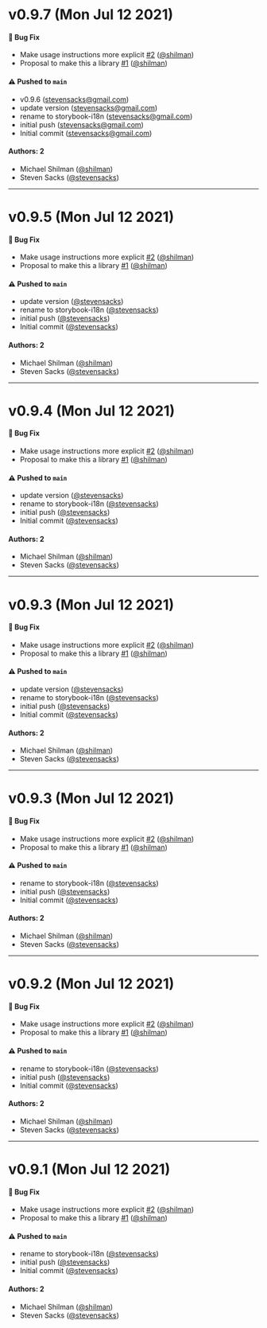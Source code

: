 # v0.9.7 (Mon Jul 12 2021)

#### 🐛 Bug Fix

- Make usage instructions more explicit [#2](https://github.com/stevensacks/storybook-i18n/pull/2) ([@shilman](https://github.com/shilman))
- Proposal to make this a library [#1](https://github.com/stevensacks/storybook-i18n/pull/1) ([@shilman](https://github.com/shilman))

#### ⚠️ Pushed to `main`

- v0.9.6 (stevensacks@gmail.com)
- update version (stevensacks@gmail.com)
- rename to storybook-i18n (stevensacks@gmail.com)
- initial push (stevensacks@gmail.com)
- Initial commit (stevensacks@gmail.com)

#### Authors: 2

- Michael Shilman ([@shilman](https://github.com/shilman))
- Steven Sacks ([@stevensacks](https://github.com/stevensacks))

---

# v0.9.5 (Mon Jul 12 2021)

#### 🐛 Bug Fix

- Make usage instructions more explicit [#2](https://github.com/stevensacks/storybook-i18n/pull/2) ([@shilman](https://github.com/shilman))
- Proposal to make this a library [#1](https://github.com/stevensacks/storybook-i18n/pull/1) ([@shilman](https://github.com/shilman))

#### ⚠️ Pushed to `main`

- update version ([@stevensacks](https://github.com/stevensacks))
- rename to storybook-i18n ([@stevensacks](https://github.com/stevensacks))
- initial push ([@stevensacks](https://github.com/stevensacks))
- Initial commit ([@stevensacks](https://github.com/stevensacks))

#### Authors: 2

- Michael Shilman ([@shilman](https://github.com/shilman))
- Steven Sacks ([@stevensacks](https://github.com/stevensacks))

---

# v0.9.4 (Mon Jul 12 2021)

#### 🐛 Bug Fix

- Make usage instructions more explicit [#2](https://github.com/stevensacks/storybook-i18n/pull/2) ([@shilman](https://github.com/shilman))
- Proposal to make this a library [#1](https://github.com/stevensacks/storybook-i18n/pull/1) ([@shilman](https://github.com/shilman))

#### ⚠️ Pushed to `main`

- update version ([@stevensacks](https://github.com/stevensacks))
- rename to storybook-i18n ([@stevensacks](https://github.com/stevensacks))
- initial push ([@stevensacks](https://github.com/stevensacks))
- Initial commit ([@stevensacks](https://github.com/stevensacks))

#### Authors: 2

- Michael Shilman ([@shilman](https://github.com/shilman))
- Steven Sacks ([@stevensacks](https://github.com/stevensacks))

---

# v0.9.3 (Mon Jul 12 2021)

#### 🐛 Bug Fix

- Make usage instructions more explicit [#2](https://github.com/stevensacks/storybook-i18n/pull/2) ([@shilman](https://github.com/shilman))
- Proposal to make this a library [#1](https://github.com/stevensacks/storybook-i18n/pull/1) ([@shilman](https://github.com/shilman))

#### ⚠️ Pushed to `main`

- update version ([@stevensacks](https://github.com/stevensacks))
- rename to storybook-i18n ([@stevensacks](https://github.com/stevensacks))
- initial push ([@stevensacks](https://github.com/stevensacks))
- Initial commit ([@stevensacks](https://github.com/stevensacks))

#### Authors: 2

- Michael Shilman ([@shilman](https://github.com/shilman))
- Steven Sacks ([@stevensacks](https://github.com/stevensacks))

---

# v0.9.3 (Mon Jul 12 2021)

#### 🐛 Bug Fix

- Make usage instructions more explicit [#2](https://github.com/stevensacks/storybook-i18n/pull/2) ([@shilman](https://github.com/shilman))
- Proposal to make this a library [#1](https://github.com/stevensacks/storybook-i18n/pull/1) ([@shilman](https://github.com/shilman))

#### ⚠️ Pushed to `main`

- rename to storybook-i18n ([@stevensacks](https://github.com/stevensacks))
- initial push ([@stevensacks](https://github.com/stevensacks))
- Initial commit ([@stevensacks](https://github.com/stevensacks))

#### Authors: 2

- Michael Shilman ([@shilman](https://github.com/shilman))
- Steven Sacks ([@stevensacks](https://github.com/stevensacks))

---

# v0.9.2 (Mon Jul 12 2021)

#### 🐛 Bug Fix

- Make usage instructions more explicit [#2](https://github.com/stevensacks/storybook-i18n/pull/2) ([@shilman](https://github.com/shilman))
- Proposal to make this a library [#1](https://github.com/stevensacks/storybook-i18n/pull/1) ([@shilman](https://github.com/shilman))

#### ⚠️ Pushed to `main`

- rename to storybook-i18n ([@stevensacks](https://github.com/stevensacks))
- initial push ([@stevensacks](https://github.com/stevensacks))
- Initial commit ([@stevensacks](https://github.com/stevensacks))

#### Authors: 2

- Michael Shilman ([@shilman](https://github.com/shilman))
- Steven Sacks ([@stevensacks](https://github.com/stevensacks))

---

# v0.9.1 (Mon Jul 12 2021)

#### 🐛 Bug Fix

- Make usage instructions more explicit [#2](https://github.com/stevensacks/storybook-i18n/pull/2) ([@shilman](https://github.com/shilman))
- Proposal to make this a library [#1](https://github.com/stevensacks/storybook-i18n/pull/1) ([@shilman](https://github.com/shilman))

#### ⚠️ Pushed to `main`

- rename to storybook-i18n ([@stevensacks](https://github.com/stevensacks))
- initial push ([@stevensacks](https://github.com/stevensacks))
- Initial commit ([@stevensacks](https://github.com/stevensacks))

#### Authors: 2

- Michael Shilman ([@shilman](https://github.com/shilman))
- Steven Sacks ([@stevensacks](https://github.com/stevensacks))

